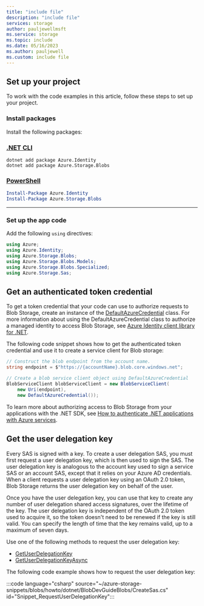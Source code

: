 ```yaml
---
title: "include file"
description: "include file"
services: storage
author: pauljewellmsft
ms.service: storage
ms.topic: include
ms.date: 05/16/2023
ms.author: pauljewell
ms.custom: include file
---
```


## Set up your project

To work with the code examples in this article, follow these steps to set up your project.

### Install packages

Install the following packages:

### [.NET CLI](#tab/packages-dotnetcli)

```dotnetcli
dotnet add package Azure.Identity
dotnet add package Azure.Storage.Blobs
```

### [PowerShell](#tab/packages-powershell)

```powershell
Install-Package Azure.Identity
Install-Package Azure.Storage.Blobs
```
---

### Set up the app code

Add the following `using` directives:

```csharp
using Azure;
using Azure.Identity;
using Azure.Storage.Blobs;
using Azure.Storage.Blobs.Models;
using Azure.Storage.Blobs.Specialized;
using Azure.Storage.Sas;
```

## Get an authenticated token credential

To get a token credential that your code can use to authorize requests to Blob Storage, create an instance of the [DefaultAzureCredential](/dotnet/api/azure.identity.defaultazurecredential) class. For more information about using the DefaultAzureCredential class to authorize a managed identity to access Blob Storage, see [Azure Identity client library for .NET](/dotnet/api/overview/azure/identity-readme?toc=/azure/storage/blobs/toc.json).

The following code snippet shows how to get the authenticated token credential and use it to create a service client for Blob storage:

```csharp
// Construct the blob endpoint from the account name.
string endpoint = $"https://{accountName}.blob.core.windows.net";

// Create a blob service client object using DefaultAzureCredential
BlobServiceClient blobServiceClient = new BlobServiceClient(
    new Uri(endpoint),
    new DefaultAzureCredential());
```

To learn more about authorizing access to Blob Storage from your applications with the .NET SDK, see [How to authenticate .NET applications with Azure services](/dotnet/azure/sdk/authentication).

## Get the user delegation key

Every SAS is signed with a key. To create a user delegation SAS, you must first request a user delegation key, which is then used to sign the SAS. The user delegation key is analogous to the account key used to sign a service SAS or an account SAS, except that it relies on your Azure AD credentials. When a client requests a user delegation key using an OAuth 2.0 token, Blob Storage returns the user delegation key on behalf of the user.

Once you have the user delegation key, you can use that key to create any number of user delegation shared access signatures, over the lifetime of the key. The user delegation key is independent of the OAuth 2.0 token used to acquire it, so the token doesn't need to be renewed if the key is still valid. You can specify the length of time that the key remains valid, up to a maximum of seven days.

Use one of the following methods to request the user delegation key:

- [GetUserDelegationKey](/dotnet/api/azure.storage.blobs.blobserviceclient.getuserdelegationkey)
- [GetUserDelegationKeyAsync](/dotnet/api/azure.storage.blobs.blobserviceclient.getuserdelegationkeyasync)

The following code example shows how to request the user delegation key:

:::code language="csharp" source="~/azure-storage-snippets/blobs/howto/dotnet/BlobDevGuideBlobs/CreateSas.cs" id="Snippet_RequestUserDelegationKey":::